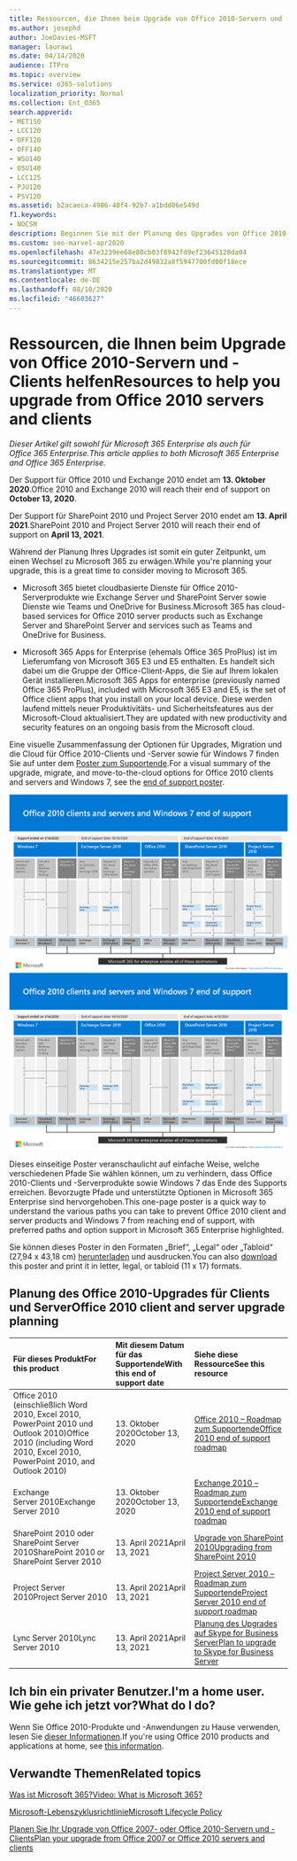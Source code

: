 ```yaml
---
title: Ressourcen, die Ihnen beim Upgrade von Office 2010-Servern und -Clients helfen
ms.author: josephd
author: JoeDavies-MSFT
manager: laurawi
ms.date: 04/14/2020
audience: ITPro
ms.topic: overview
ms.service: o365-solutions
localization_priority: Normal
ms.collection: Ent_O365
search.appverid:
- MET150
- LCC120
- OFF120
- OFF140
- WSU140
- OSU140
- LCC125
- PJU120
- PSV120
ms.assetid: b2acaeca-4986-40f4-92b7-a1bdd06e549d
f1.keywords:
- NOCSH
description: Beginnen Sie mit der Planung des Upgrades von Office 2010-Servern und-Clientanwendungen, da die Unterstützung bald endet und keine benutzerdefinierten Support Vereinbarungen verfügbar sind.
ms.custom: seo-marvel-apr2020
ms.openlocfilehash: 47e3239ee68e80cb03f8942fd9ef23645128da04
ms.sourcegitcommit: 8634215e257ba2d49832a8f5947700fd00f18ece
ms.translationtype: MT
ms.contentlocale: de-DE
ms.lasthandoff: 08/10/2020
ms.locfileid: "46603627"
---
```

# <a name="resources-to-help-you-upgrade-from-office-2010-servers-and-clients"></a><span data-ttu-id="df5c6-103">Ressourcen, die Ihnen beim Upgrade von Office 2010-Servern und -Clients helfen</span><span class="sxs-lookup"><span data-stu-id="df5c6-103">Resources to help you upgrade from Office 2010 servers and clients</span></span>

<span data-ttu-id="df5c6-104">*Dieser Artikel gilt sowohl für Microsoft 365 Enterprise als auch für Office 365 Enterprise.*</span><span class="sxs-lookup"><span data-stu-id="df5c6-104">*This article applies to both Microsoft 365 Enterprise and Office 365 Enterprise.*</span></span>

<span data-ttu-id="df5c6-105">Der Support für Office 2010 und Exchange 2010 endet am **13. Oktober 2020**.</span><span class="sxs-lookup"><span data-stu-id="df5c6-105">Office 2010 and Exchange 2010 will reach their end of support on **October 13, 2020**.</span></span> 

<span data-ttu-id="df5c6-106">Der Support für SharePoint 2010 und Project Server 2010 endet am **13. April 2021**.</span><span class="sxs-lookup"><span data-stu-id="df5c6-106">SharePoint 2010 and Project Server 2010 will reach their end of support on **April 13, 2021**.</span></span>

<span data-ttu-id="df5c6-107">Während der Planung Ihres Upgrades ist somit ein guter Zeitpunkt, um einen Wechsel zu Microsoft 365 zu erwägen.</span><span class="sxs-lookup"><span data-stu-id="df5c6-107">While you're planning your upgrade, this is a great time to consider moving to Microsoft 365.</span></span> 

- <span data-ttu-id="df5c6-108">Microsoft 365 bietet cloudbasierte Dienste für Office 2010-Serverprodukte wie Exchange Server und SharePoint Server sowie Dienste wie Teams und OneDrive for Business.</span><span class="sxs-lookup"><span data-stu-id="df5c6-108">Microsoft 365 has cloud-based services for Office 2010 server products such as Exchange Server and SharePoint Server and services such as Teams and OneDrive for Business.</span></span> 

- <span data-ttu-id="df5c6-109">Microsoft 365 Apps for Enterprise (ehemals Office 365 ProPlus) ist im Lieferumfang von Microsoft 365 E3 und E5 enthalten. Es handelt sich dabei um die Gruppe der Office-Client-Apps, die Sie auf Ihrem lokalen Gerät installieren.</span><span class="sxs-lookup"><span data-stu-id="df5c6-109">Microsoft 365 Apps for enterprise (previously named Office 365 ProPlus), included with Microsoft 365 E3 and E5, is the set of Office client apps that you install on your local device.</span></span> <span data-ttu-id="df5c6-110">Diese werden laufend mittels neuer Produktivitäts- und Sicherheitsfeatures aus der Microsoft-Cloud aktualisiert.</span><span class="sxs-lookup"><span data-stu-id="df5c6-110">They are updated with new productivity and security features on an ongoing basis from the Microsoft cloud.</span></span>

<span data-ttu-id="df5c6-111">Eine visuelle Zusammenfassung der Optionen für Upgrades, Migration und die Cloud für Office 2010-Clients und -Server sowie für Windows 7 finden Sie auf unter dem [Poster zum Supportende](./downloads/Office2010Windows7EndOfSupport.pdf).</span><span class="sxs-lookup"><span data-stu-id="df5c6-111">For a visual summary of the upgrade, migrate, and move-to-the-cloud options for Office 2010 clients and servers and Windows 7, see the [end of support poster](./downloads/Office2010Windows7EndOfSupport.pdf).</span></span>

<span data-ttu-id="df5c6-112">[![Bild des Posters zum Ende des Supports für Office 2010-Clients und -Server sowie Windows 7](./media/upgrade-from-office-2010-servers-and-products/office2010-windows7-end-of-support.png)](./downloads/Office2010Windows7EndOfSupport.pdf)</span><span class="sxs-lookup"><span data-stu-id="df5c6-112">[![Image for the end of support for Office 2010 clients and servers and Windows 7 poster](./media/upgrade-from-office-2010-servers-and-products/office2010-windows7-end-of-support.png)](./downloads/Office2010Windows7EndOfSupport.pdf)</span></span>

<span data-ttu-id="df5c6-113">Dieses einseitige Poster veranschaulicht auf einfache Weise, welche verschiedenen Pfade Sie wählen können, um zu verhindern, dass Office 2010-Clients und -Serverprodukte sowie Windows 7 das Ende des Supports erreichen. Bevorzugte Pfade und unterstützte Optionen in Microsoft 365 Enterprise sind hervorgehoben.</span><span class="sxs-lookup"><span data-stu-id="df5c6-113">This one-page poster is a quick way to understand the various paths you can take to prevent Office 2010 client and server products and Windows 7 from reaching end of support, with preferred paths and option support in Microsoft 365 Enterprise highlighted.</span></span>

<span data-ttu-id="df5c6-114">Sie können dieses Poster in den Formaten „Brief“, „Legal“ oder „Tabloid“ (27,94 x 43,18 cm) [herunterladen](https://github.com/MicrosoftDocs/microsoft-365-docs/raw/public/microsoft-365/media/migration-microsoft-365-enterprise-workload/Office2010Windows7EndOfSupport.pdf) und ausdrucken.</span><span class="sxs-lookup"><span data-stu-id="df5c6-114">You can also [download](https://github.com/MicrosoftDocs/microsoft-365-docs/raw/public/microsoft-365/media/migration-microsoft-365-enterprise-workload/Office2010Windows7EndOfSupport.pdf) this poster and print it in letter, legal, or tabloid (11 x 17) formats.</span></span>
      
## <a name="office-2010-client-and-server-upgrade-planning"></a><span data-ttu-id="df5c6-115">Planung des Office 2010-Upgrades für Clients und Server</span><span class="sxs-lookup"><span data-stu-id="df5c6-115">Office 2010 client and server upgrade planning</span></span>
  
|<span data-ttu-id="df5c6-116">**Für dieses Produkt**</span><span class="sxs-lookup"><span data-stu-id="df5c6-116">**For this product**</span></span>|<span data-ttu-id="df5c6-117">**Mit diesem Datum für das Supportende**</span><span class="sxs-lookup"><span data-stu-id="df5c6-117">**With this end of support date**</span></span>|<span data-ttu-id="df5c6-118">**Siehe diese Ressource**</span><span class="sxs-lookup"><span data-stu-id="df5c6-118">**See this resource**</span></span>|
|:-----|:-----|:-----|
|<span data-ttu-id="df5c6-119">Office 2010 (einschließlich Word 2010, Excel 2010, PowerPoint 2010 und Outlook 2010)</span><span class="sxs-lookup"><span data-stu-id="df5c6-119">Office 2010 (including Word 2010, Excel 2010, PowerPoint 2010, and Outlook 2010)</span></span>  <br/> | <span data-ttu-id="df5c6-120">13. Oktober 2020</span><span class="sxs-lookup"><span data-stu-id="df5c6-120">October 13, 2020</span></span> |[<span data-ttu-id="df5c6-121">Office 2010 – Roadmap zum Supportende</span><span class="sxs-lookup"><span data-stu-id="df5c6-121">Office 2010 end of support roadmap</span></span>](https://docs.microsoft.com/DeployOffice/office-2010-end-support-roadmap) <br/> |
|<span data-ttu-id="df5c6-122">Exchange Server 2010</span><span class="sxs-lookup"><span data-stu-id="df5c6-122">Exchange Server 2010</span></span>  <br/> | <span data-ttu-id="df5c6-123">13. Oktober 2020</span><span class="sxs-lookup"><span data-stu-id="df5c6-123">October 13, 2020</span></span>  |[<span data-ttu-id="df5c6-124">Exchange 2010 – Roadmap zum Supportende</span><span class="sxs-lookup"><span data-stu-id="df5c6-124">Exchange 2010 end of support roadmap</span></span>](exchange-2010-end-of-support.md) <br/> |
|<span data-ttu-id="df5c6-125">SharePoint 2010 oder SharePoint Server 2010</span><span class="sxs-lookup"><span data-stu-id="df5c6-125">SharePoint 2010 or SharePoint Server 2010</span></span>  <br/> | <span data-ttu-id="df5c6-126">13. April 2021</span><span class="sxs-lookup"><span data-stu-id="df5c6-126">April 13, 2021</span></span> |[<span data-ttu-id="df5c6-127">Upgrade von SharePoint 2010</span><span class="sxs-lookup"><span data-stu-id="df5c6-127">Upgrading from SharePoint 2010</span></span>](upgrade-from-sharepoint-2010.md) <br/> |
|<span data-ttu-id="df5c6-128">Project Server 2010</span><span class="sxs-lookup"><span data-stu-id="df5c6-128">Project Server 2010</span></span> <br/> | <span data-ttu-id="df5c6-129">13. April 2021</span><span class="sxs-lookup"><span data-stu-id="df5c6-129">April 13, 2021</span></span> | [<span data-ttu-id="df5c6-130">Project Server 2010 – Roadmap zum Supportende</span><span class="sxs-lookup"><span data-stu-id="df5c6-130">Project Server 2010 end of support roadmap</span></span>](project-server-2010-end-of-support.md) <br/> |
|<span data-ttu-id="df5c6-131">Lync Server 2010</span><span class="sxs-lookup"><span data-stu-id="df5c6-131">Lync Server 2010</span></span> <br/> | <span data-ttu-id="df5c6-132">13. April 2021</span><span class="sxs-lookup"><span data-stu-id="df5c6-132">April 13, 2021</span></span> | [<span data-ttu-id="df5c6-133">Planung des Upgrades auf Skype for Business Server</span><span class="sxs-lookup"><span data-stu-id="df5c6-133">Plan to upgrade to Skype for Business Server</span></span>](https://docs.microsoft.com/skypeforbusiness/plan-your-deployment/upgrade) <br/> |
    
## <a name="im-a-home-user-what-do-i-do"></a><span data-ttu-id="df5c6-134">Ich bin ein privater Benutzer.</span><span class="sxs-lookup"><span data-stu-id="df5c6-134">I'm a home user.</span></span> <span data-ttu-id="df5c6-135">Wie gehe ich jetzt vor?</span><span class="sxs-lookup"><span data-stu-id="df5c6-135">What do I do?</span></span>

<span data-ttu-id="df5c6-136">Wenn Sie Office 2010-Produkte und -Anwendungen zu Hause verwenden, lesen Sie [dieser Informationen](plan-upgrade-previous-versions-office.md#im-a-home-user-what-do-i-do).</span><span class="sxs-lookup"><span data-stu-id="df5c6-136">If you're using Office 2010 products and applications at home, see [this information](plan-upgrade-previous-versions-office.md#im-a-home-user-what-do-i-do).</span></span>

## <a name="related-topics"></a><span data-ttu-id="df5c6-137">Verwandte Themen</span><span class="sxs-lookup"><span data-stu-id="df5c6-137">Related topics</span></span>

[<span data-ttu-id="df5c6-138">Was ist Microsoft 365?</span><span class="sxs-lookup"><span data-stu-id="df5c6-138">Video: What is Microsoft 365?</span></span>](https://support.office.com/article/847caf12-2589-452c-8aca-1c009797678b.aspx)
  
[<span data-ttu-id="df5c6-139">Microsoft-Lebenszyklusrichtlinie</span><span class="sxs-lookup"><span data-stu-id="df5c6-139">Microsoft Lifecycle Policy</span></span>](https://go.microsoft.com/fwlink/?linkid=865200)

[<span data-ttu-id="df5c6-140">Planen Sie Ihr Upgrade von Office 2007- oder Office 2010-Servern und -Clients</span><span class="sxs-lookup"><span data-stu-id="df5c6-140">Plan your upgrade from Office 2007 or Office 2010 servers and clients</span></span>](plan-upgrade-previous-versions-office.md)

